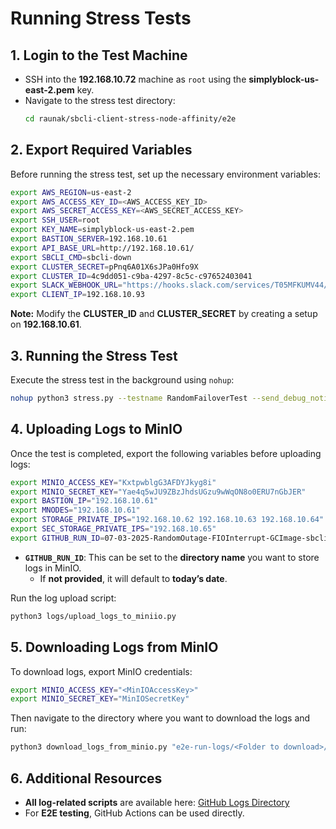 # Running Stress Tests

## 1. Login to the Test Machine
- SSH into the **192.168.10.72** machine as `root` using the **simplyblock-us-east-2.pem** key.
- Navigate to the stress test directory:
  ```sh
  cd raunak/sbcli-client-stress-node-affinity/e2e
  ```

## 2. Export Required Variables
Before running the stress test, set up the necessary environment variables:
```sh
export AWS_REGION=us-east-2
export AWS_ACCESS_KEY_ID=<AWS_ACCESS_KEY_ID>
export AWS_SECRET_ACCESS_KEY=<AWS_SECRET_ACCESS_KEY>
export SSH_USER=root
export KEY_NAME=simplyblock-us-east-2.pem
export BASTION_SERVER=192.168.10.61
export API_BASE_URL=http://192.168.10.61/
export SBCLI_CMD=sbcli-down
export CLUSTER_SECRET=pPnq6A01X6sJPa0Hfo9X
export CLUSTER_ID=4c9dd051-c9ba-4297-8c5c-c97652403041
export SLACK_WEBHOOK_URL="https://hooks.slack.com/services/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"
export CLIENT_IP=192.168.10.93
```

**Note:** Modify the **CLUSTER_ID** and **CLUSTER_SECRET** by creating a setup on **192.168.10.61**.

## 3. Running the Stress Test
Execute the stress test in the background using `nohup`:
```sh
nohup python3 stress.py --testname RandomFailoverTest --send_debug_notification True > output.log 2>&1 &
```

## 4. Uploading Logs to MinIO
Once the test is completed, export the following variables before uploading logs:
```sh
export MINIO_ACCESS_KEY="KxtpwblgG3AFDYJkyg8i"
export MINIO_SECRET_KEY="Yae4q5wJU9ZBzJhdsUGzu9wWqON8o0ERU7nGbJER"
export BASTION_IP="192.168.10.61"
export MNODES="192.168.10.61"
export STORAGE_PRIVATE_IPS="192.168.10.62 192.168.10.63 192.168.10.64"
export SEC_STORAGE_PRIVATE_IPS="192.168.10.65"
export GITHUB_RUN_ID=07-03-2025-RandomOutage-FIOInterrupt-GCImage-sbcli-down
```

- **`GITHUB_RUN_ID`**: This can be set to the **directory name** you want to store logs in MinIO.
  - If **not provided**, it will default to **today’s date**.

Run the log upload script:
```sh
python3 logs/upload_logs_to_miniio.py
```

## 5. Downloading Logs from MinIO
To download logs, export MinIO credentials:
```sh
export MINIO_ACCESS_KEY="<MinIOAccessKey>"
export MINIO_SECRET_KEY="MinIOSecretKey"
```

Then navigate to the directory where you want to download the logs and run:
```sh
python3 download_logs_from_minio.py "e2e-run-logs/<Folder to download>/"
```

## 6. Additional Resources
- **All log-related scripts** are available here:
  [GitHub Logs Directory](https://github.com/simplyblock-io/sbcli/tree/main/e2e/logs)
- For **E2E testing**, GitHub Actions can be used directly.

